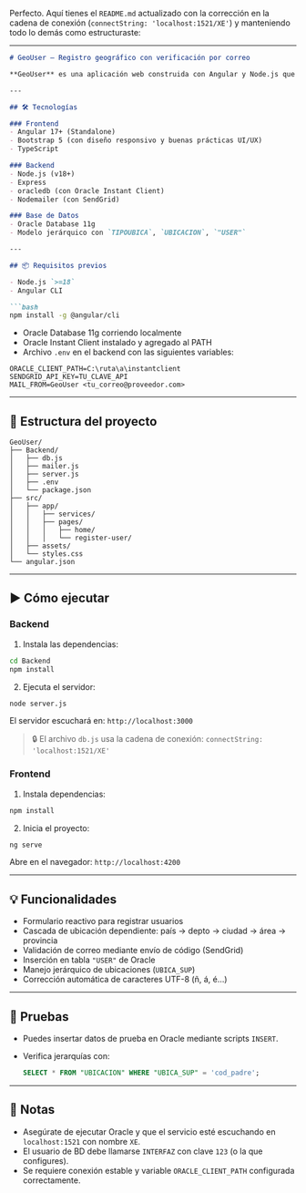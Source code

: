 Perfecto. Aquí tienes el `README.md` actualizado con la corrección en la cadena de conexión (`connectString: 'localhost:1521/XE'`) y manteniendo todo lo demás como estructuraste:

---

````markdown
# GeoUser – Registro geográfico con verificación por correo

**GeoUser** es una aplicación web construida con Angular y Node.js que permite registrar usuarios con su ubicación geográfica jerárquica (país → departamento → ciudad → área → provincia). Incluye verificación de correo electrónico mediante envío de código, y almacenamiento de datos en una base de datos Oracle 11g.

---

## 🛠️ Tecnologías

### Frontend
- Angular 17+ (Standalone)
- Bootstrap 5 (con diseño responsivo y buenas prácticas UI/UX)
- TypeScript

### Backend
- Node.js (v18+)
- Express
- oracledb (con Oracle Instant Client)
- Nodemailer (con SendGrid)

### Base de Datos
- Oracle Database 11g
- Modelo jerárquico con `TIPOUBICA`, `UBICACION`, `"USER"`

---

## 📦 Requisitos previos

- Node.js `>=18`
- Angular CLI

```bash
npm install -g @angular/cli
````

* Oracle Database 11g corriendo localmente
* Oracle Instant Client instalado y agregado al PATH
* Archivo `.env` en el backend con las siguientes variables:

```env
ORACLE_CLIENT_PATH=C:\ruta\a\instantclient
SENDGRID_API_KEY=TU_CLAVE_API
MAIL_FROM=GeoUser <tu_correo@proveedor.com>
```

---

## 📁 Estructura del proyecto

```
GeoUser/
├── Backend/
│   ├── db.js
│   ├── mailer.js
│   ├── server.js
│   ├── .env
│   └── package.json
├── src/
│   ├── app/
│   │   ├── services/
│   │   ├── pages/
│   │   │   ├── home/
│   │   │   └── register-user/
│   ├── assets/
│   └── styles.css
└── angular.json
```

---

## ▶️ Cómo ejecutar

### Backend

1. Instala las dependencias:

```bash
cd Backend
npm install
```

2. Ejecuta el servidor:

```bash
node server.js
```

El servidor escuchará en: `http://localhost:3000`

> 🔒 El archivo `db.js` usa la cadena de conexión:
> `connectString: 'localhost:1521/XE'`

### Frontend

1. Instala dependencias:

```bash
npm install
```

2. Inicia el proyecto:

```bash
ng serve
```

Abre en el navegador: `http://localhost:4200`

---

## 💡 Funcionalidades

* Formulario reactivo para registrar usuarios
* Cascada de ubicación dependiente: país → depto → ciudad → área → provincia
* Validación de correo mediante envío de código (SendGrid)
* Inserción en tabla `"USER"` de Oracle
* Manejo jerárquico de ubicaciones (`UBICA_SUP`)
* Corrección automática de caracteres UTF-8 (ñ, á, é…)

---

## 🧪 Pruebas

* Puedes insertar datos de prueba en Oracle mediante scripts `INSERT`.
* Verifica jerarquías con:

  ```sql
  SELECT * FROM "UBICACION" WHERE "UBICA_SUP" = 'cod_padre';
  ```

---

## 📝 Notas

* Asegúrate de ejecutar Oracle y que el servicio esté escuchando en `localhost:1521` con nombre `XE`.
* El usuario de BD debe llamarse `INTERFAZ` con clave `123` (o la que configures).
* Se requiere conexión estable y variable `ORACLE_CLIENT_PATH` configurada correctamente.